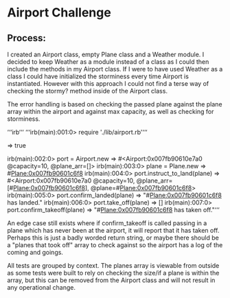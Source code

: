 Airport Challenge
=================

## Process:

I created an Airport class, empty Plane class and a Weather module. I decided to keep Weather as a module instead of a class as I could then include the methods in my Airport class. If I were to have used Weather as a class I could have initialized the storminess every time Airport is instantiated. However with this approach I could not find a terse way of checking the stormy? method inside of the Airport class.

The error handling is based on checking the passed plane against the plane array within the airport and against max capacity, as well as checking for storminess.

‘‘‘irb‘‘‘
‘‘‘irb(main):001:0> require './lib/airport.rb'‘‘‘

=> true

irb(main):002:0> port = Airport.new
=> #<Airport:0x007fb90610e7a0 @capacity=10, @plane_arr=[]>
irb(main):003:0> plane = Plane.new
=> #<Plane:0x007fb90601c6f8>
irb(main):004:0> port.instruct_to_land(plane)
=> #<Airport:0x007fb90610e7a0 @capacity=10, @plane_arr=[#<Plane:0x007fb90601c6f8>], @plane=#<Plane:0x007fb90601c6f8>>
irb(main):005:0> port.confirm_landed(plane)
=> "#<Plane:0x007fb90601c6f8> has landed."
irb(main):006:0> port.take_off(plane)
=> []
irb(main):007:0> port.confirm_takeoff(plane)
=> "#<Plane:0x007fb90601c6f8> has taken off."‘‘‘

An edge case still exists where if confirm_takeoff is called passing in a plane which has never been at the airport, it will report that it has taken off. Perhaps this is just a badly worded return string, or maybe there should be a "planes that took off" array to check against so the airport has a log of the coming and goings.

All tests are grouped by context.
The planes array is viewable from outside as some tests were built to rely on checking the size/if a plane is within the array, but this can be removed from the Airport class and will not result in any operational change.
